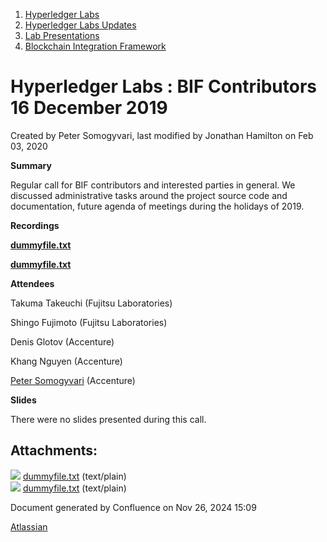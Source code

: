1. [Hyperledger Labs](index.html)
2. [Hyperledger Labs Updates](Hyperledger-Labs-Updates_20283443.html)
3. [Lab Presentations](Lab-Presentations_20294158.html)
4. [Blockchain Integration Framework](Blockchain-Integration-Framework_20294167.html)

# Hyperledger Labs : BIF Contributors 16 December 2019

Created by Peter Somogyvari, last modified by Jonathan Hamilton on Feb 03, 2020

**Summary**

Regular call for BIF contributors and interested parties in general. We discussed administrative tasks around the project source code and documentation, future agenda of meetings during the holidays of 2019.

**Recordings**

[**dummyfile.txt**](#)

[**dummyfile.txt**](#)

**Attendees**

Takuma Takeuchi (Fujitsu Laboratories)

Shingo Fujimoto (Fujitsu Laboratories)

Denis Glotov (Accenture)

Khang Nguyen (Accenture)

[Peter Somogyvari](https://lf-hyperledger.atlassian.net/wiki/people/557058:cae262a4-be99-4f5e-a36e-bf20a5c795f2?ref=confluence) (Accenture)

**Slides**

There were no slides presented during this call.

## Attachments:

![](images/icons/bullet_blue.gif) [dummyfile.txt](attachments/20285083/20294169.txt) (text/plain)  
![](images/icons/bullet_blue.gif) [dummyfile.txt](attachments/20285083/20294168.txt) (text/plain)

Document generated by Confluence on Nov 26, 2024 15:09

[Atlassian](http://www.atlassian.com/)
